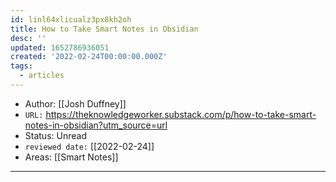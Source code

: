 ```yaml
---
id: linl64xlicualz3px8kh2oh
title: How to Take Smart Notes in Obsidian
desc: ''
updated: 1652786936051
created: '2022-02-24T00:00:00.000Z'
tags:
  - articles
---
```


- Author: [[Josh Duffney]]
- `URL:` https://theknowledgeworker.substack.com/p/how-to-take-smart-notes-in-obsidian?utm_source=url
- Status: Unread
- `reviewed date:` [[2022-02-24]]
- Areas: [[Smart Notes]]

---
